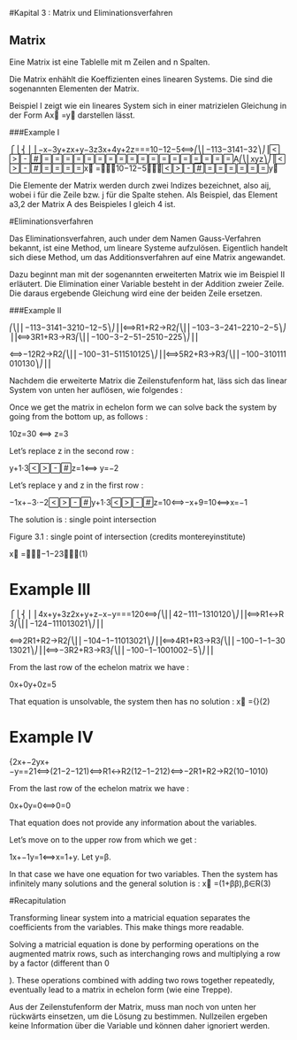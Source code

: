 #Kapital 3 : Matrix und Eliminationsverfahren

## Matrix

Eine Matrix ist eine Tablelle mit m Zeilen and n Spalten.

Die Matrix enhählt die Koeffizienten eines linearen Systems. Die sind die sogenannten Elementen der Matrix.

Beispiel I zeigt wie ein lineares System sich in einer matrizielen Gleichung in der Form Ax⃗ =y⃗ darstellen lässt.

###Example I

⎧⎩⎨⎪⎪−x−3y+zx+y−3z3x+4y+2z===10−12−5⟺⎛⎝⎜−113−3141−32⎞⎠⎟A⎛⎝⎜xyz⎞⎠⎟x⃗ =⎛⎝⎜10−12−5⎞⎠⎟y⃗


Die Elemente der Matrix werden durch zwei Indizes bezeichnet, also aij, wobei i für die Zeile bzw. j für die Spalte stehen. Als Beispiel, das Element a3,2 der Matrix A des Beispieles I gleich 4 ist.


#Eliminationsverfahren

Das Eliminationsverfahren, auch under dem Namen Gauss-Verfahren bekannt, ist eine Method, um lineare Systeme aufzulösen. Eigentlich handelt sich diese Method, um das Additionsverfahren auf eine Matrix angewandet.

Dazu beginnt man mit der sogenannten erweiterten Matrix wie im Beispiel II erläutert. Die Elimination einer Variable besteht in der Addition zweier Zeile. Die daraus ergebende Gleichung wird eine der beiden Zeile ersetzen.

###Example II

⎛⎝⎜⎜−113−3141−3210−12−5⎞⎠⎟⎟⟺R1+R2→R2⎛⎝⎜⎜−103−3−241−2210−2−5⎞⎠⎟⎟⟺3R1+R3→R3⎛⎝⎜⎜−100−3−2−51−2510−225⎞⎠⎟⎟

⟺−12R2→R2⎛⎝⎜⎜−100−31−511510125⎞⎠⎟⎟⟺5R2+R3→R3⎛⎝⎜⎜−100−310111010130⎞⎠⎟⎟

Nachdem die erweiterte Matrix die Zeilenstufenform hat, läss sich das linear System von unten her auflösen, wie folgendes :

Once we get the matrix in echelon form we can solve back the system by going from the bottom up, as follows :

10z=30 ⟺ z=3

Let’s replace z in the second row :

y+1⋅3z=1⟺ y=−2

Let’s replace y and z in the first row :

−1x+−3⋅−2y+1⋅3z=10⟺−x+9=10⟺x=−1

The solution is :
single point intersection

Figure 3.1 : single point of intersection (credits montereyinstitute)

x⃗ =⎛⎝⎜−1−23⎞⎠⎟(1)

# Example III

⎧⎩⎨⎪⎪4x+y+3z2x+y+z−x−y===120⟺⎛⎝⎜⎜42−111−1310120⎞⎠⎟⎟⟺R1↔R3⎛⎝⎜⎜−124−111013021⎞⎠⎟⎟

⟺2R1+R2→R2⎛⎝⎜⎜−104−1−11013021⎞⎠⎟⎟⟺4R1+R3→R3⎛⎝⎜⎜−100−1−1−3013021⎞⎠⎟⎟⟺−3R2+R3→R3⎛⎝⎜⎜−100−1−1001002−5⎞⎠⎟⎟

From the last row of the echelon matrix we have :

0x+0y+0z=5

That equation is unsolvable, the system then has no solution :
x⃗ ={}(2)


# Example IV

{2x+−2yx+−y==21⟺(21−2−121)⟺R1↔R2(12−1−212)⟺−2R1+R2→R2(10−1010)

From the last row of the echelon matrix we have :

0x+0y=0⟺0=0

That equation does not provide any information about the variables.

Let’s move on to the upper row from which we get :

1x+−1y=1⟺x=1+y. Let y=β.

In that case we have one equation for two variables. Then the system has infinitely many solutions and the general solution is :
x⃗ =(1+ββ),β∈R(3)


#Recapitulation

Transforming linear system into a matricial equation separates the coefficients from the variables. This make things more readable.

Solving a matricial equation is done by performing operations on the augmented matrix rows, such as interchanging rows and multiplying a row by a factor (different than 0

). These operations combined with adding two rows together repeatedly, eventually lead to a matrix in echelon form (wie eine Treppe).

Aus der Zeilenstufenform der Matrix, muss man noch von unten her rückwärts einsetzen, um die Lösung zu bestimmen. Nullzeilen ergeben keine Information über die Variable und können daher ignoriert werden.
